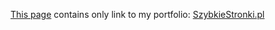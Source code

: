 [This page](https://aleksanderharhun.github.io/) contains only link to my portfolio: [SzybkieStronki.pl](https://szybkiestronki.pl)
